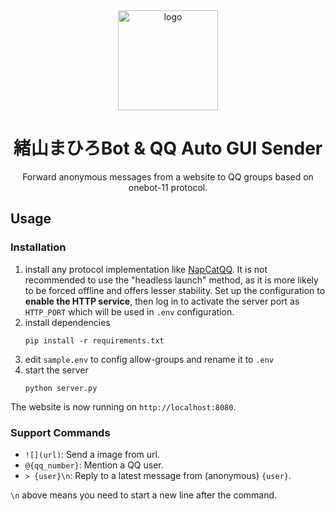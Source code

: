 <div align="center">
   <img width="160" src="asset/mahiro.png" alt="logo"></br>

# 緒山まひろBot & QQ Auto GUI Sender

Forward anonymous messages from a website to QQ groups based on onebot-11 protocol.

</div>

## Usage

### Installation

1. install any protocol implementation like [NapCatQQ](https://github.com/NapNeko/NapCatQQ). It is not recommended to use the "headless launch" method, as it is more likely to be forced offline and offers lesser stability. Set up the configuration to **enable the HTTP service**, then log in to activate the server port as `HTTP_PORT` which will be used in `.env` configuration.
2. install dependencies
   ```shell
   pip install -r requirements.txt
   ```
3. edit `sample.env` to config allow-groups and rename it to `.env`
4. start the server
   ```shell
   python server.py
   ```

The website is now running on `http://localhost:8080`.

### Support Commands

- `![](url)`: Send a image from url.
- `@{qq_number}`: Mention a QQ user.
- `> {user}\n`: Reply to a latest message from (anonymous) `{user}`.

`\n` above means you need to start a new line after the command.
